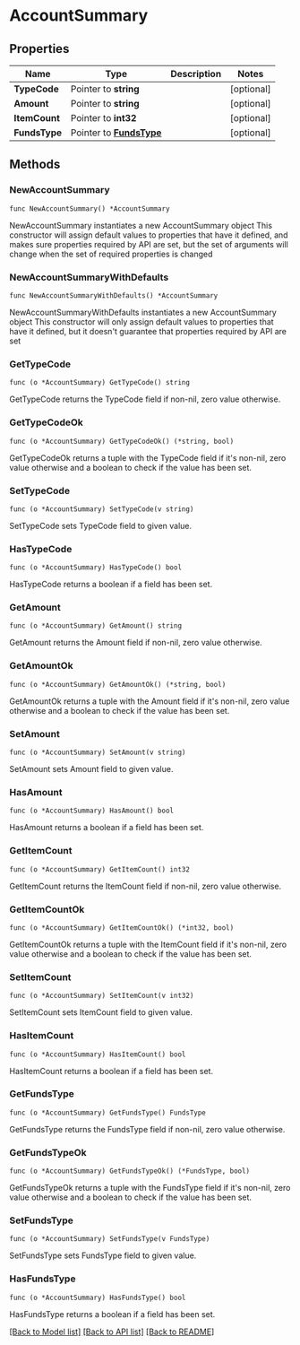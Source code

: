 # AccountSummary

## Properties

Name | Type | Description | Notes
------------ | ------------- | ------------- | -------------
**TypeCode** | Pointer to **string** |  | [optional] 
**Amount** | Pointer to **string** |  | [optional] 
**ItemCount** | Pointer to **int32** |  | [optional] 
**FundsType** | Pointer to [**FundsType**](FundsType.md) |  | [optional] 

## Methods

### NewAccountSummary

`func NewAccountSummary() *AccountSummary`

NewAccountSummary instantiates a new AccountSummary object
This constructor will assign default values to properties that have it defined,
and makes sure properties required by API are set, but the set of arguments
will change when the set of required properties is changed

### NewAccountSummaryWithDefaults

`func NewAccountSummaryWithDefaults() *AccountSummary`

NewAccountSummaryWithDefaults instantiates a new AccountSummary object
This constructor will only assign default values to properties that have it defined,
but it doesn't guarantee that properties required by API are set

### GetTypeCode

`func (o *AccountSummary) GetTypeCode() string`

GetTypeCode returns the TypeCode field if non-nil, zero value otherwise.

### GetTypeCodeOk

`func (o *AccountSummary) GetTypeCodeOk() (*string, bool)`

GetTypeCodeOk returns a tuple with the TypeCode field if it's non-nil, zero value otherwise
and a boolean to check if the value has been set.

### SetTypeCode

`func (o *AccountSummary) SetTypeCode(v string)`

SetTypeCode sets TypeCode field to given value.

### HasTypeCode

`func (o *AccountSummary) HasTypeCode() bool`

HasTypeCode returns a boolean if a field has been set.

### GetAmount

`func (o *AccountSummary) GetAmount() string`

GetAmount returns the Amount field if non-nil, zero value otherwise.

### GetAmountOk

`func (o *AccountSummary) GetAmountOk() (*string, bool)`

GetAmountOk returns a tuple with the Amount field if it's non-nil, zero value otherwise
and a boolean to check if the value has been set.

### SetAmount

`func (o *AccountSummary) SetAmount(v string)`

SetAmount sets Amount field to given value.

### HasAmount

`func (o *AccountSummary) HasAmount() bool`

HasAmount returns a boolean if a field has been set.

### GetItemCount

`func (o *AccountSummary) GetItemCount() int32`

GetItemCount returns the ItemCount field if non-nil, zero value otherwise.

### GetItemCountOk

`func (o *AccountSummary) GetItemCountOk() (*int32, bool)`

GetItemCountOk returns a tuple with the ItemCount field if it's non-nil, zero value otherwise
and a boolean to check if the value has been set.

### SetItemCount

`func (o *AccountSummary) SetItemCount(v int32)`

SetItemCount sets ItemCount field to given value.

### HasItemCount

`func (o *AccountSummary) HasItemCount() bool`

HasItemCount returns a boolean if a field has been set.

### GetFundsType

`func (o *AccountSummary) GetFundsType() FundsType`

GetFundsType returns the FundsType field if non-nil, zero value otherwise.

### GetFundsTypeOk

`func (o *AccountSummary) GetFundsTypeOk() (*FundsType, bool)`

GetFundsTypeOk returns a tuple with the FundsType field if it's non-nil, zero value otherwise
and a boolean to check if the value has been set.

### SetFundsType

`func (o *AccountSummary) SetFundsType(v FundsType)`

SetFundsType sets FundsType field to given value.

### HasFundsType

`func (o *AccountSummary) HasFundsType() bool`

HasFundsType returns a boolean if a field has been set.


[[Back to Model list]](../README.md#documentation-for-models) [[Back to API list]](../README.md#documentation-for-api-endpoints) [[Back to README]](../README.md)


